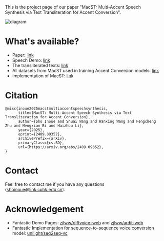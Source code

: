 This is the project page of our paper "MacST: Multi-Accent Speech Synthesis via Text Transliteration for Accent Conversion". 

![diagram](https://github.com/shinshoji01/MacST-project-page/blob/main/images/diagram.png)

# What's available?
- Paper: [link](https://arxiv.org/abs/2409.09352)
- Speech Demo: [link](https://shinshoji01.github.io/MacST-Demo/)
- The transliterated texts: [link](https://github.com/shinshoji01/MacST-project-page/tree/main/transliteration)
- All datasets from MacST used in training Accent Conversion models: [link](https://cuhko365-my.sharepoint.com/:f:/g/personal/222043003_link_cuhk_edu_cn/EoPfpKE-Z3ZIjJeOZZYKXDgBRsJf6WaeonHC--pHhDmgkA?e=ofFZg9)
- Implementation of MacST: [link](https://github.com/shinshoji01/MacST-project-page/tree/main/implementation)

# Citation
```
@misc{inoue2025macstmultiaccentspeechsynthesis,
      title={MacST: Multi-Accent Speech Synthesis via Text Transliteration for Accent Conversion}, 
      author={Sho Inoue and Shuai Wang and Wanxing Wang and Pengcheng Zhu and Mengxiao Bi and Haizhou Li},
      year={2025},
      eprint={2409.09352},
      archivePrefix={arXiv},
      primaryClass={cs.SD},
      url={https://arxiv.org/abs/2409.09352}, 
}
```

# Contact
Feel free to contact me if you have any questions (shoinoue@link.cuhk.edu.cn).

# Acknowledgement
- Fantastic Demo Pages: [zjlww/diffvoice-web](https://github.com/zjlww/diffvoice-web) and [zjlww/ardit-web](https://github.com/zjlww/ardit-web)
- Fantastic Implementation for sequence-to-sequence voice conversion model: [unilight/seq2seq-vc](https://github.com/unilight/seq2seq-vc)

